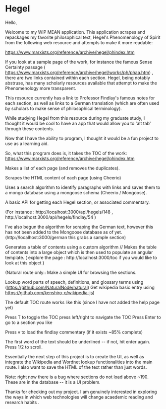 # Hegel

Hello, 

Welcome to my WIP MEAN application. 
This application scrapes and repackages my favorite philosophical text, Hegel's Phenomenology of Spirit from the following web resource
and attempts to make it more readable:

https://www.marxists.org/reference/archive/hegel/phindex.htm

If you look at a sample page of the work, for instance the famous Sense Certainty passage (
https://www.marxists.org/reference/archive/hegel/works/ph/phaa.htm) , there are two links contained within each section.
Hegel, being notably abstruse, has many scholarly resources available that attempt to make the Phenomenology more transparent.

This resource currently has a link to Professor Findlay's famous notes for each section, as well as links to a German translation (which are often used by scholars to make sense of philosophical terminology).

While studying Hegel from this resource during my graduate study, I thought it would be cool to have an app that would allow you to 'alt tab' through these contents.

Now that I have the ability to program, I thought it would be a fun project to use as a learning aid.

So, what this program does is, it takes the TOC of the work:
https://www.marxists.org/reference/archive/hegel/phindex.htm

Makes a list of each page (and removes the duplicates).

Scrapes the HTML content of each page (using Cheerio)

Uses a search algorithm to identify paragraphs with links and saves them to a mongo database using a mongoose schema (Cheerio / Mongoose).

A basic API for getting each Hegel section, or associated commentary. 

(For instance : http://localhost:3000/api/hegels/148  ,  http://localhost:3000/api/hegels/findlay/54  )

I've also begun the algorithm for scraping the German text, however this has not been added to the Mongoose database as of yet.
(http://localhost:3000/german this grabs a sample section)

Generates a table of contents using a custom algorithm //
Makes the table of contents into a large object which is then used to populate an angular template.
( explore the page  : http://localhost:3000/toc if you would like to look at this object ) 

(Natural route only:: Make a simple UI for browsing the sections. 

Lookup word parts of speech, definitions, and glossary terms using (https://github.com/NaturalNode/natural)
Get wikipedia basic entry using https://github.com/kenshiro-o/wikipedia-js)

The default TOC route works like this (since I have not added the help page yet)

Press T to toggle the TOC
press left/right to navigate the TOC
Press Enter to go to a section you like

Press v to load the findlay commentary (if it exists ~85% complete) 

The first word of the text should be underlined -- if not, hit enter again.
Press 1/2 to scroll. 

Essentially the next step of this project is to create the UI, as well as integrate the Wikipedia and Wordnet lookup functionalities
into the main route. I also want to save the HTML of the text rather than just words.

Note: right now there is a bug where sections do not load above ~190. These are in the database -- it is a UI problem. 

Thanks for checking out my project. I am genuinely interested in exploring the ways in which web technologies
will change acaedemic reading and research habits .

